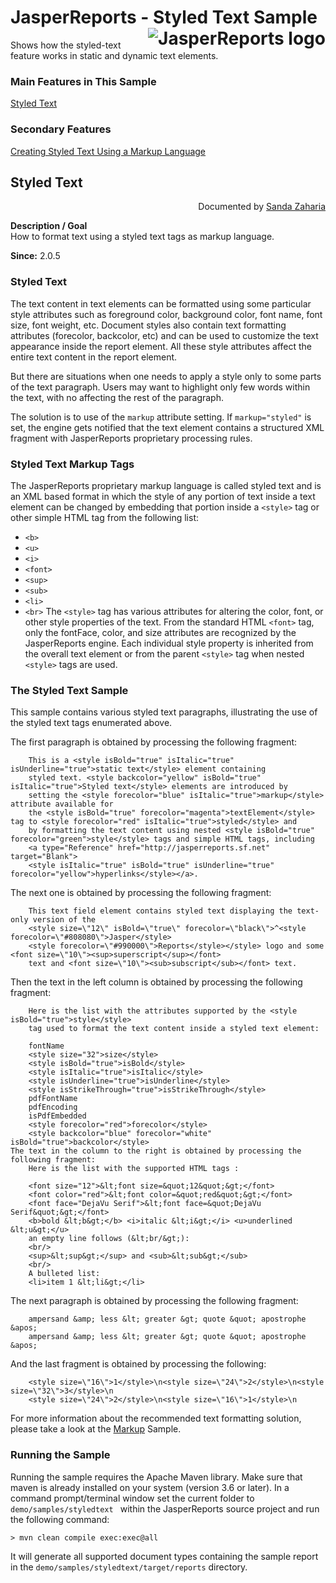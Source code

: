 
# <a name='top'>JasperReports</a> - Styled Text Sample <img src="https://jasperreports.sourceforge.net/resources/jasperreports.svg" alt="JasperReports logo" style="float:right"/>

Shows how the styled-text feature works in static and dynamic text elements.

### Main Features in This Sample

[Styled Text](#styledtext)

### Secondary Features

[Creating Styled Text Using a Markup Language](../markup/index.html#markup)

## <a name='styledtext'>Styled</a> Text
<div style="text-align:right; width:100%">Documented by <a href='mailto:shertage@users.sourceforge.net'>Sanda Zaharia</a></div>

**Description / Goal**\
How to format text using a styled text tags as markup language.

**Since:** 2.0.5

### Styled Text

The text content in text elements can be formatted using some particular style attributes such as foreground color, background color, font name, font size, font weight, etc. Document styles also contain text formatting attributes (forecolor, backcolor, etc) and can be used to customize the text appearance inside the report element. All these style attributes affect the entire text content in the report element.

But there are situations when one needs to apply a style only to some parts of the text paragraph. Users may want to highlight only few words within the text, with no affecting the rest of the paragraph.

The solution is to use of the `markup` attribute setting.
If `markup="styled"` is set, the engine gets notified that the text element contains a structured XML fragment with JasperReports proprietary processing rules.

### Styled Text Markup Tags

The JasperReports proprietary markup language is called styled text and is an XML based format in which the style of any portion of text inside a text element can be changed by embedding that portion inside a `<style>` tag or other simple HTML tag from the following list:
- `<b>`
- `<u>`
- `<i>`
- `<font>`
- `<sup>`
- `<sub>`
- `<li>`
- `<br>`
The `<style>` tag has various attributes for altering the color, font, or other style properties of the text. From the standard HTML `<font>` tag, only the fontFace, color, and size attributes are recognized by the JasperReports engine. Each individual style property is inherited from the overall text element or from the parent `<style>` tag when nested `<style>` tags are used.

### The Styled Text Sample

This sample contains various styled text paragraphs, illustrating the use of the styled text tags enumerated above.

The first paragraph is obtained by processing the following fragment:
```
    This is a <style isBold="true" isItalic="true" isUnderline="true">static text</style> element containing
	styled text. <style backcolor="yellow" isBold="true" isItalic="true">Styled text</style> elements are introduced by
	setting the <style forecolor="blue" isItalic="true">markup</style> attribute available for
	the <style isBold="true" forecolor="magenta">textElement</style> tag to <style forecolor="red" isItalic="true">styled</style> and
	by formatting the text content using nested <style isBold="true" forecolor="green">style</style> tags and simple HTML tags, including
	<a type="Reference" href="http://jasperreports.sf.net" target="Blank">
	<style isItalic="true" isBold="true" isUnderline="true" forecolor="yellow">hyperlinks</style></a>.
```
The next one is obtained by processing the following fragment:
```
	This text field element contains styled text displaying the text-only version of the
	<style size=\"12\" isBold=\"true\" forecolor=\"black\">^<style forecolor=\"#808080\">Jasper</style>
	<style forecolor=\"#990000\">Reports</style></style> logo and some <font size=\"10\"><sup>superscript</sup></font>
	text and <font size=\"10\"><sub>subscript</sub></font> text.
```
Then the text in the left column is obtained by processing the following fragment:
```
	Here is the list with the attributes supported by the <style isBold="true">style</style>
	tag used to format the text content inside a styled text element:

	fontName
	<style size="32">size</style>
	<style isBold="true">isBold</style>
	<style isItalic="true">isItalic</style>
	<style isUnderline="true">isUnderline</style>
	<style isStrikeThrough="true">isStrikeThrough</style>
	pdfFontName
	pdfEncoding
	isPdfEmbedded
	<style forecolor="red">forecolor</style>
	<style backcolor="blue" forecolor="white" isBold="true">backcolor</style>
The text in the column to the right is obtained by processing the following fragment:
	Here is the list with the supported HTML tags :

	<font size="12">&lt;font size=&quot;12&quot;&gt;</font>
	<font color="red">&lt;font color=&quot;red&quot;&gt;</font>
	<font face="DejaVu Serif">&lt;font face=&quot;DejaVu Serif&quot;&gt;</font>
	<b>bold &lt;b&gt;</b> <i>italic &lt;i&gt;</i> <u>underlined &lt;u&gt;</u>
	an empty line follows (&lt;br/&gt;):
	<br/>
	<sup>&lt;sup&gt;</sup> and <sub>&lt;sub&gt;</sub>
	<br/>
	A bulleted list:
	<li>item 1 &lt;li&gt;</li>
```
The next paragraph is obtained by processing the following fragment:
```
	ampersand &amp; less &lt; greater &gt; quote &quot; apostrophe &apos;
	ampersand &amp; less &lt; greater &gt; quote &quot; apostrophe &apos;
```
And the last fragment is obtained by processing the following:
```
	<style size=\"16\">1</style>\n<style size=\"24\">2</style>\n<style size=\"32\">3</style>\n
	<style size=\"24\">2</style>\n<style size=\"16\">1</style>\n
```
For more information about the recommended text formatting solution, please take a look at the [Markup](../markup/index.html) Sample.

### Running the Sample

Running the sample requires the Apache Maven library. Make sure that maven is already installed on your system (version 3.6 or later).
In a command prompt/terminal window set the current folder to `demo/samples/styledtext ` within the JasperReports source project and run the following command:
```
> mvn clean compile exec:exec@all
```
It will generate all supported document types containing the sample report in the `demo/samples/styledtext/target/reports` directory.
